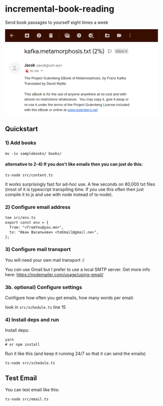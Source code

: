 # incremental-book-reading
Send book passages to yourself eight times a week

![](misc/teaser2.png)

## Quickstart

### 1) Add books

```
mv -iv samplebooks/ books/
```

#### alternative to 2-4) If you don't like emails then you can just do this:

```
ts-node src/content.ts
```

It works surprisingly fast for ad-hoc use. A few seconds on 80,000 txt files (most of it is typescript transpiling time. If you use this often then just compile it to js and use with node instead of ts-node).

### 2) Configure email address

```
tee src/env.ts
export const env = {
  from: "<fromYou@you.me>",
  to: "Иван Васильевич <toEmail@gmail.ne>",
};
```

### 3) Configure mail transport

You will need your own mail transport :/

You _can_ use Gmail but I prefer to use a local SMTP server. Get more info here: https://nodemailer.com/usage/using-gmail/


### 3b. optional) Configure settings

Configure how often you get emails, how many words per email:

look in `src/schedule.ts` line 15

### 4) Install deps and run

Install deps:

```
yarn
# or npm install
```

Run it like this (and keep it running 24/7 so that it can send the emails)

```
ts-node src/schedule.ts
```

## Test Email

You can test email like this:

```
ts-node src/email.ts
```

